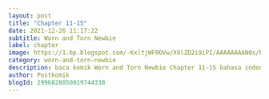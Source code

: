 ```yaml
---
layout: post 
title: "Chapter 11-15"
date: 2021-12-26 11:17:22
subtitle: Worn and Torn Newbie
label: chapter
image: https://1.bp.blogspot.com/-KxltjWF0OVw/X9lZD2i9iPI/AAAAAAAAN0s/bXjU5XgIP583PUzRrAwFLFKfU9f53zPVwCLcBGAsYHQ/s72-c/worn-and-torn-newbie-475037-JIH7CrdJ.jpg
category: worn-and-torn-newbie
description: baca komik Worn and Torn Newbie Chapter 11-15 bahasa indonesia 
author: Postkomik
blogId: 2996828050019744338
---
```

